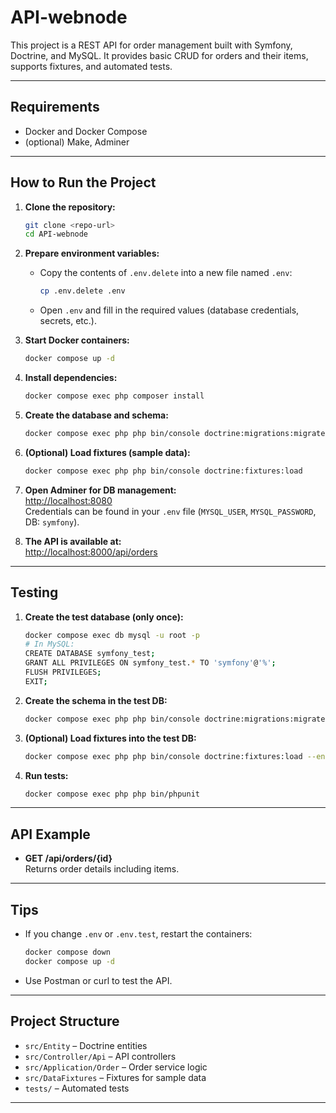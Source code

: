 # API-webnode

This project is a REST API for order management built with Symfony, Doctrine, and MySQL. It provides basic CRUD for orders and their items, supports fixtures, and automated tests.

---

## Requirements

-   Docker and Docker Compose
-   (optional) Make, Adminer

---

## How to Run the Project

1. **Clone the repository:**

    ```sh
    git clone <repo-url>
    cd API-webnode
    ```

2. **Prepare environment variables:**

    - Copy the contents of `.env.delete` into a new file named `.env`:
        ```sh
        cp .env.delete .env
        ```
    - Open `.env` and fill in the required values (database credentials, secrets, etc.).

3. **Start Docker containers:**

    ```sh
    docker compose up -d
    ```

4. **Install dependencies:**

    ```sh
    docker compose exec php composer install
    ```

5. **Create the database and schema:**

    ```sh
    docker compose exec php php bin/console doctrine:migrations:migrate
    ```

6. **(Optional) Load fixtures (sample data):**

    ```sh
    docker compose exec php php bin/console doctrine:fixtures:load
    ```

7. **Open Adminer for DB management:**  
   [http://localhost:8080](http://localhost:8080)  
   Credentials can be found in your `.env` file (`MYSQL_USER`, `MYSQL_PASSWORD`, DB: `symfony`).

8. **The API is available at:**  
   [http://localhost:8000/api/orders](http://localhost:8000/api/orders)

---

## Testing

1. **Create the test database (only once):**

    ```sh
    docker compose exec db mysql -u root -p
    # In MySQL:
    CREATE DATABASE symfony_test;
    GRANT ALL PRIVILEGES ON symfony_test.* TO 'symfony'@'%';
    FLUSH PRIVILEGES;
    EXIT;
    ```

2. **Create the schema in the test DB:**

    ```sh
    docker compose exec php php bin/console doctrine:migrations:migrate --env=test
    ```

3. **(Optional) Load fixtures into the test DB:**

    ```sh
    docker compose exec php php bin/console doctrine:fixtures:load --env=test
    ```

4. **Run tests:**
    ```sh
    docker compose exec php php bin/phpunit
    ```

---

## API Example

-   **GET /api/orders/{id}**  
    Returns order details including items.

---

## Tips

-   If you change `.env` or `.env.test`, restart the containers:
    ```sh
    docker compose down
    docker compose up -d
    ```
-   Use Postman or curl to test the API.

---

## Project Structure

-   `src/Entity` – Doctrine entities
-   `src/Controller/Api` – API controllers
-   `src/Application/Order` – Order service logic
-   `src/DataFixtures` – Fixtures for sample data
-   `tests/` – Automated tests

---
